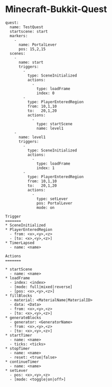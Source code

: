 Minecraft-Bukkit-Quest
======================

    quest:
      name: TestQuest
      startscene: start
      markers:
        -
          name: PortalLever
          pos: 15,2,15
      scenes:
        -
          name: start
          triggers:
            -
              type: SceneInitialized
              actions:
                -
                  type: loadFrame
                  index: 0
            -
              type: PlayerEnteredRegion
              from: 10,1,10
              to:   20,1,20
              actions:
                -
                  type: startScene
                  name: level1
        -
          name: level1
          triggers:
            -
              type: SceneInitialized
              actions:
                -
                  type: loadFrame
                  index: 1
            -
              type: PlayerEnteredRegion
              from: 10,1,10
              to:   20,1,20
              actions:
                -
                  type: setLever
                  pos: PortalLever
                  mode: on

    Trigger
    =======
    * SceneInitialized
    * PlayerEnteredRegion
      - from: <x>,<y>,<z>
      - [to: <x>,<y>,<z>]
    * TimerLapsed
      - name: <name>

    Actions
    =======

    * startScene
      - name: <name>
    * loadFrame
      - index: <index>
      - [mode: full|mixed|reverse]
      - [pos: <x>,<y>,<z>]
    * fillBlocks
      - material: <MaterialName|MaterialID>
      - data: <Data>
      - from: <x>,<y>,<z>
      - [to: <x>,<y>,<z>]
    * generateBlocks
      - generator: <GeneratorName>
      - from: <x>,<y>,<z>
      - [to: <x>,<y>,<z>]
    * startTimer
      - name: <name>
      - ticks: <ticks>
    * stopTimer
      - name: <name>
      - reset: <true|false>
    * continueTimer
      - name: <name>
    * setLever
      - pos: <x>,<y>,<z>
      - [mode: <toggle|on|off>]
